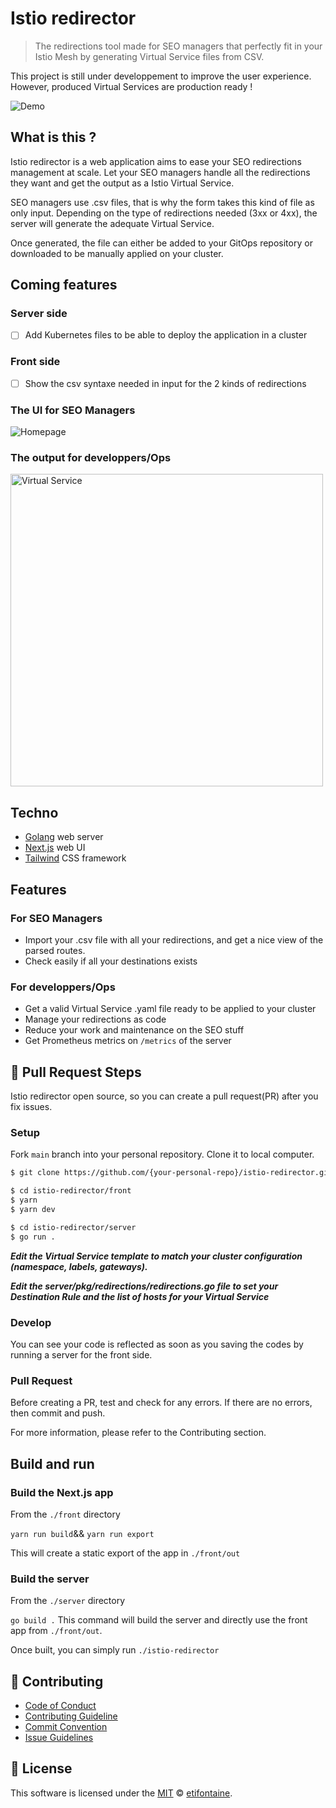# Istio redirector

> The redirections tool made for SEO managers that perfectly fit in your Istio Mesh by generating Virtual Service files from CSV.

This project is still under developpement to improve the user experience. However, produced Virtual Services are production ready !

![Demo](https://github.com/etifontaine/istio-redirector/blob/main/.github/images/istio-redirector.gif?raw=true)

## What is this ?

Istio redirector is a web application aims to ease your SEO redirections management at scale. Let your SEO managers handle all the redirections they want and get the output as a Istio Virtual Service.

SEO managers use .csv files, that is why the form takes this kind of file as only input. Depending on the type of redirections needed (3xx or 4xx), the server will generate the adequate Virtual Service.

Once generated, the file can either be added to your GitOps repository or downloaded to be manually applied on your cluster.

## Coming features

### Server side
- [ ] Add Kubernetes files to be able to deploy the application in a cluster

### Front side
- [ ] Show the csv syntaxe needed in input for the 2 kinds of redirections

### The UI for SEO Managers

![Homepage](https://github.com/etifontaine/istio-redirector/blob/main/.github/images/homepage.png?raw=true)


### The output for developpers/Ops

<img src="https://github.com/etifontaine/istio-redirector/blob/main/.github/images/virtualservice.png?raw=true" alt="Virtual Service" height="500"/>

## Techno

- [Golang](https://golang.org/) web server
- [Next.js](https://nextjs.org/) web UI
- [Tailwind](https://tailwindcss.com/) CSS framework

## Features

### For SEO Managers

* Import your .csv file with all your redirections, and get a nice view of the parsed routes.
* Check easily if all your destinations exists

### For developpers/Ops

* Get a valid Virtual Service .yaml file ready to be applied to your cluster
* Manage your redirections as code
* Reduce your work and maintenance on the SEO stuff
* Get Prometheus metrics on `/metrics` of the server

## 🔧 Pull Request Steps

Istio redirector open source, so you can create a pull request(PR) after you fix issues.

### Setup

Fork `main` branch into your personal repository. Clone it to local computer.

```sh
$ git clone https://github.com/{your-personal-repo}/istio-redirector.git

$ cd istio-redirector/front
$ yarn
$ yarn dev

$ cd istio-redirector/server
$ go run .
```

***Edit the Virtual Service template to match your cluster configuration (namespace, labels, gateways).***

***Edit the server/pkg/redirections/redirections.go file to set your Destination Rule and the list of hosts for your Virtual Service***
### Develop

You can see your code is reflected as soon as you saving the codes by running a server for the front side.

### Pull Request

Before creating a PR, test and check for any errors. If there are no errors, then commit and push.

For more information, please refer to the Contributing section.

## Build and run

### Build the Next.js app
From the `./front` directory

`yarn run build`&& `yarn run export`

This will create a static export of the app in `./front/out`

### Build the server
From the `./server` directory

`go build .`
This command will build the server and directly use the front app from `./front/out`.

Once built, you can simply run `./istio-redirector`
## 💬 Contributing

* [Code of Conduct](https://github.com/etifontaine/istio-redirector/blob/main/CODE_OF_CONDUCT.md)
* [Contributing Guideline](https://github.com/etifontaine/istio-redirector/blob/main/CONTRIBUTING.md)
* [Commit Convention](https://github.com/etifontaine/istio-redirector/blob/main/docs/COMMIT_MESSAGE_CONVENTION.md)
* [Issue Guidelines](https://github.com/etifontaine/istio-redirector/tree/main/.github/ISSUE_TEMPLATE)



## 📜 License

This software is licensed under the [MIT](https://github.com/etifontaine/istio-redirector/blob/master/LICENSE) © [etifontaine](https://github.com/etifontaine).
